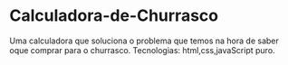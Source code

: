 # Calculadora-de-Churrasco
Uma calculadora que soluciona o problema que temos na hora de saber oque comprar para o churrasco. Tecnologias: html,css,javaScript puro.
